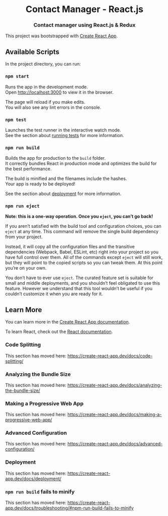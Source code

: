 <h1 align="center">Contact Manager - React.js</h1>
<h3 align="center">Contact manager using <b>React.js</b> & <b>Redux</b></h3>

This project was bootstrapped with [Create React App](https://github.com/facebook/create-react-app).

## Available Scripts

In the project directory, you can run:

### `npm start`

Runs the app in the development mode.<br />
Open [http://localhost:3000](http://localhost:3000) to view it in the browser.

The page will reload if you make edits.<br />
You will also see any lint errors in the console.

### `npm test`

Launches the test runner in the interactive watch mode.<br />
See the section about [running tests](https://create-react-app.dev/docs/running-tests/) for more information.

### `npm run build`

Builds the app for production to the `build` folder.<br />
It correctly bundles React in production mode and optimizes the build for the best performance.

The build is minified and the filenames include the hashes.<br />
Your app is ready to be deployed!

See the section about [deployment](https://create-react-app.dev/docs/deployment/) for more information.

### `npm run eject`

**Note: this is a one-way operation. Once you `eject`, you can’t go back!**

If you aren’t satisfied with the build tool and configuration choices, you can `eject` at any time. This command will remove the single build dependency from your project.

Instead, it will copy all the configuration files and the transitive dependencies (Webpack, Babel, ESLint, etc) right into your project so you have full control over them. All of the commands except `eject` will still work, but they will point to the copied scripts so you can tweak them. At this point you’re on your own.

You don’t have to ever use `eject`. The curated feature set is suitable for small and middle deployments, and you shouldn’t feel obligated to use this feature. However we understand that this tool wouldn’t be useful if you couldn’t customize it when you are ready for it.

## Learn More

You can learn more in the [Create React App documentation](https://create-react-app.dev/docs/getting-started/).

To learn React, check out the [React documentation](https://reactjs.org/).

### Code Splitting

This section has moved here: https://create-react-app.dev/docs/code-splitting/

### Analyzing the Bundle Size

This section has moved here: https://create-react-app.dev/docs/analyzing-the-bundle-size/

### Making a Progressive Web App

This section has moved here: https://create-react-app.dev/docs/making-a-progressive-web-app/

### Advanced Configuration

This section has moved here: https://create-react-app.dev/docs/advanced-configuration/

### Deployment

This section has moved here: https://create-react-app.dev/docs/deployment/

### `npm run build` fails to minify

This section has moved here: https://create-react-app.dev/docs/troubleshooting/#npm-run-build-fails-to-minify
